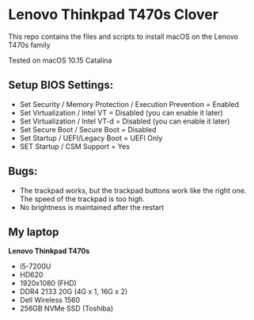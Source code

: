 # Lenovo Thinkpad T470s Clover

This repo contains the files and scripts to install macOS on the Lenovo T470s family

Tested on macOS 10.15 Catalina

## Setup BIOS Settings:

* Set Security / Memory Protection / Execution Prevention = Enabled
* Set Virtualization / Intel VT = Disabled (you can enable it later)
* Set Virtualization / Intel VT-d = Disabled (you can enable it later)
* Set Secure Boot / Secure Boot = Disabled
* Set Startup / UEFI/Legacy Boot = UEFI Only
* SET Startup / CSM Support = Yes

## Bugs:
* The trackpad works, but the trackpad buttons work like the right one. The speed of the trackpad is too high.
* No brightness is maintained after the restart

## My laptop
**Lenovo Thinkpad T470s**

- i5-7200U
- HD620
- 1920x1080 (FHD)
- DDR4 2133 20G (4G x 1, 16G x 2)
- Dell Wireless 1560
- 256GB NVMe SSD (Toshiba)
